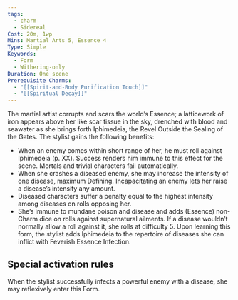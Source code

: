 ```yaml
---
tags:
  - charm
  - Sidereal
Cost: 20m, 1wp
Mins: Martial Arts 5, Essence 4
Type: Simple
Keywords:
  - Form
  - Withering-only
Duration: One scene
Prerequisite Charms:
  - "[[Spirit-and-Body Purification Touch]]"
  - "[[Spiritual Decay]]"
---
```

The martial artist corrupts and scars the world’s Essence; a latticework of iron appears above her like scar tissue in the sky, drenched with blood and seawater as she brings forth Iphimedeia, the Revel Outside the Sealing of the Gates. The stylist gains the following benefits: 
-  When an enemy comes within short range of her, he must roll against Iphimedeia (p. XX). Success renders him immune to this effect for the scene. Mortals and trivial characters fail automatically. 
-  When she crashes a diseased enemy, she may increase the intensity of one disease, maximum Defining. Incapacitating an enemy lets her raise a disease’s intensity any amount. 
-  Diseased characters suffer a penalty equal to the highest intensity among diseases on rolls opposing her. 
-  She’s immune to mundane poison and disease and adds (Essence) non-Charm dice on rolls against supernatural ailments. If a disease wouldn’t normally allow a roll against it, she rolls at difficulty 5. Upon learning this form, the stylist adds Iphimedeia to the repertoire of diseases she can inflict with Feverish Essence Infection. 

## Special activation rules

When the stylist successfully infects a powerful enemy with a disease, she may reflexively enter this Form.